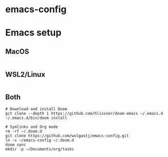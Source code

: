 # emacs-config

# Emacs setup
## MacOS
```

```
## WSL2/Linux
```

```
## Both
```
# Download and install Doom
git clone --depth 1 https://github.com/hlissner/doom-emacs ~/.emacs.d
~/.emacs.d/bin/doom install

# Symlinks and Org mode
rm -rf ~/.doom.d
git clone https://github.com/wolgastj/emacs-config.git
ln -s ~/emacs-config ~/.doom.d
doom sync
mkdir -p ~/Documents/org/tasks
```
